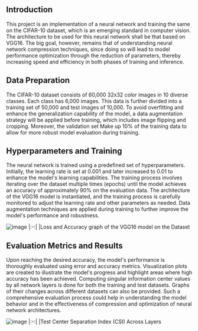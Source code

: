 ## Introduction
This project is an implementation of a neural network and training the same on the CIFAR-10 dataset, which is an emerging standard in computer vision. The architecture to be used for this neural network shall be that based on VGG16. The big goal, however, remains that of understanding neural network compression techniques, since doing so will lead to model performance optimization through the reduction of parameters, thereby increasing speed and efficiency in both phases of training and inference.

## Data Preparation
The CIFAR-10 dataset consists of 60,000 32x32 color images in 10 diverse classes. Each class has 6,000 images. This data is further divided into a training set of 50,000 and test images of 10,000. To avoid overfitting and enhance the generalization capability of the model, a data augmentation strategy will be applied before training, which includes image flipping and cropping. Moreover, the validation set Make up 10% of the training data to allow for more robust model evaluation during training.

## Hyperparameters and Training
The neural network is trained using a predefined set of hyperparameters. Initially, the learning rate is set at 0.001 and later increased to 0.01 to enhance the model's learning capabilities. The training process involves iterating over the dataset multiple times (epochs) until the model achieves an accuracy of approximately 90% on the evaluation data. The architecture of the VGG16 model is instantiated, and the training process is carefully monitored to adjust the learning rate and other parameters as needed. Data augmentation techniques are applied during training to further improve the model's performance and robustness.

![image](https://github.com/fmirzadeh99/Implementation-and-compression-of-the-VGG16-model/assets/169579231/8fa85c65-7527-498f-a8fb-7931d16afa8c)
|:-:|
|Loss and Accuracy graph of the VGG16 model on the Dataset

## Evaluation Metrics and Results
Upon reaching the desired accuracy, the model's performance is thoroughly evaluated using error and accuracy metrics. Visualization plots are created to illustrate the model's progress and highlight areas where high accuracy has been achieved. Computing singular information center values by all network layers is done for both the training and test datasets. Graphs of their changes across different datasets can also be provided. Such a comprehensive evaluation process could help in understanding the model behavior and in the effectiveness of compression and optimization of neural network architectures.

![image](https://github.com/user-attachments/assets/45c7c6de-835c-42be-a14c-bdf20feb4c27)
|:-:|
|Test Center Separation Index (CSI) Across Layers
